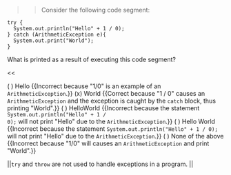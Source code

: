 >>Consider the following code segment:
<pre><code>try {
  System.out.println("Hello" + 1 / 0);
} catch (ArithmeticException e){
  System.out.print("World");
}
</code></pre>
<p>What is printed as a result of executing this code segment?</p> <<

( ) Hello {{Incorrect because "1/0" is an example of an <code>ArithmeticException</code>.}}
(x) World {{Correct because "1 / 0" causes an <code>ArithmeticException</code> and the exception is caught by the <code>catch</code> block, thus printing "World".}}
( ) HelloWorld {{Incorrect because the statement <code>System.out.println("Hello" + 1 / 0);</code> will not print "Hello" due to the <code>ArithmeticException</code>.}}
( ) Hello World {{Incorrect because the statement <code>System.out.println("Hello" + 1 / 0);</code> will not print "Hello" due to the <code>ArithmeticException</code>.}}
( ) None of the above {{Incorrect because "1/0" will causes an <code>ArithmeticException</code> and print "World".}}

||<code>try</code> and <code>throw</code> are not used to handle exceptions in a program. ||
